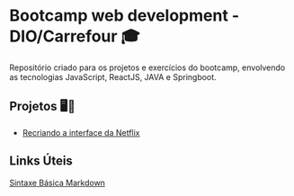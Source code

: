 # Bootcamp web development - DIO/Carrefour :mortar_board:
Repositório criado para os projetos e exercícios do bootcamp, envolvendo as tecnologias JavaScript, ReactJS, JAVA e Springboot.

## Projetos 🖥️🚀

- [Recriando a interface da Netflix](https://github.com/wesleyvelloso/bootcamp-DIOcarrefour/tree/main/Netflix-Clone)

## Links Úteis
[Sintaxe Básica Markdown](https://www.markdownguide.org/basic-syntax/)
